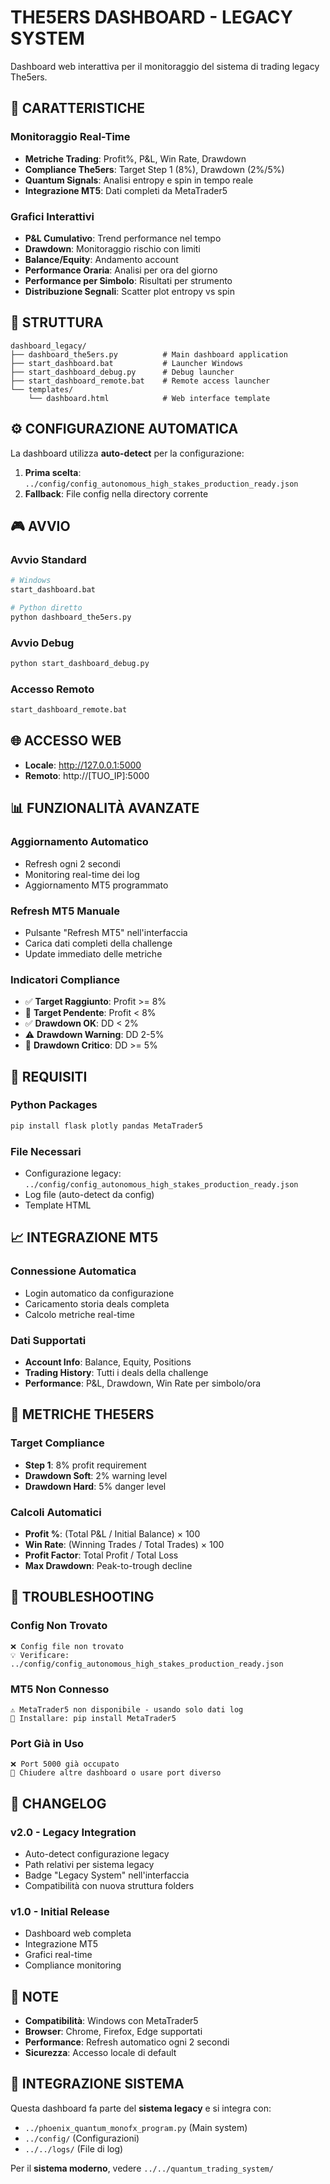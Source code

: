 # THE5ERS DASHBOARD - LEGACY SYSTEM

Dashboard web interattiva per il monitoraggio del sistema di trading legacy The5ers.

## 🚀 CARATTERISTICHE

### Monitoraggio Real-Time
- **Metriche Trading**: Profit%, P&L, Win Rate, Drawdown
- **Compliance The5ers**: Target Step 1 (8%), Drawdown (2%/5%)
- **Quantum Signals**: Analisi entropy e spin in tempo reale
- **Integrazione MT5**: Dati completi da MetaTrader5

### Grafici Interattivi
- **P&L Cumulativo**: Trend performance nel tempo
- **Drawdown**: Monitoraggio rischio con limiti
- **Balance/Equity**: Andamento account
- **Performance Oraria**: Analisi per ora del giorno
- **Performance per Simbolo**: Risultati per strumento
- **Distribuzione Segnali**: Scatter plot entropy vs spin

## 📁 STRUTTURA

```
dashboard_legacy/
├── dashboard_the5ers.py          # Main dashboard application
├── start_dashboard.bat           # Launcher Windows
├── start_dashboard_debug.py      # Debug launcher
├── start_dashboard_remote.bat    # Remote access launcher
└── templates/
    └── dashboard.html            # Web interface template
```

## ⚙️ CONFIGURAZIONE AUTOMATICA

La dashboard utilizza **auto-detect** per la configurazione:

1. **Prima scelta**: `../config/config_autonomous_high_stakes_production_ready.json`
2. **Fallback**: File config nella directory corrente

## 🎮 AVVIO

### Avvio Standard
```bash
# Windows
start_dashboard.bat

# Python diretto
python dashboard_the5ers.py
```

### Avvio Debug
```bash
python start_dashboard_debug.py
```

### Accesso Remoto
```bash
start_dashboard_remote.bat
```

## 🌐 ACCESSO WEB

- **Locale**: http://127.0.0.1:5000
- **Remoto**: http://[TUO_IP]:5000

## 📊 FUNZIONALITÀ AVANZATE

### Aggiornamento Automatico
- Refresh ogni 2 secondi
- Monitoring real-time dei log
- Aggiornamento MT5 programmato

### Refresh MT5 Manuale
- Pulsante "Refresh MT5" nell'interfaccia
- Carica dati completi della challenge
- Update immediato delle metriche

### Indicatori Compliance
- ✅ **Target Raggiunto**: Profit >= 8%
- 🎯 **Target Pendente**: Profit < 8%
- ✅ **Drawdown OK**: DD < 2%
- ⚠️ **Drawdown Warning**: DD 2-5%
- 🚨 **Drawdown Critico**: DD >= 5%

## 🔧 REQUISITI

### Python Packages
```bash
pip install flask plotly pandas MetaTrader5
```

### File Necessari
- Configurazione legacy: `../config/config_autonomous_high_stakes_production_ready.json`
- Log file (auto-detect da config)
- Template HTML

## 📈 INTEGRAZIONE MT5

### Connessione Automatica
- Login automatico da configurazione
- Caricamento storia deals completa
- Calcolo metriche real-time

### Dati Supportati
- **Account Info**: Balance, Equity, Positions
- **Trading History**: Tutti i deals della challenge
- **Performance**: P&L, Drawdown, Win Rate per simbolo/ora

## 🎯 METRICHE THE5ERS

### Target Compliance
- **Step 1**: 8% profit requirement
- **Drawdown Soft**: 2% warning level
- **Drawdown Hard**: 5% danger level

### Calcoli Automatici
- **Profit %**: (Total P&L / Initial Balance) × 100
- **Win Rate**: (Winning Trades / Total Trades) × 100
- **Profit Factor**: Total Profit / Total Loss
- **Max Drawdown**: Peak-to-trough decline

## 🚨 TROUBLESHOOTING

### Config Non Trovato
```
❌ Config file non trovato
💡 Verificare: ../config/config_autonomous_high_stakes_production_ready.json
```

### MT5 Non Connesso
```
⚠️ MetaTrader5 non disponibile - usando solo dati log
🔧 Installare: pip install MetaTrader5
```

### Port Già in Uso
```
❌ Port 5000 già occupato
🔧 Chiudere altre dashboard o usare port diverso
```

## 🔄 CHANGELOG

### v2.0 - Legacy Integration
- Auto-detect configurazione legacy
- Path relativi per sistema legacy
- Badge "Legacy System" nell'interfaccia
- Compatibilità con nuova struttura folders

### v1.0 - Initial Release
- Dashboard web completa
- Integrazione MT5
- Grafici real-time
- Compliance monitoring

## 📝 NOTE

- **Compatibilità**: Windows con MetaTrader5
- **Browser**: Chrome, Firefox, Edge supportati
- **Performance**: Refresh automatico ogni 2 secondi
- **Sicurezza**: Accesso locale di default

## 🔗 INTEGRAZIONE SISTEMA

Questa dashboard fa parte del **sistema legacy** e si integra con:
- `../phoenix_quantum_monofx_program.py` (Main system)
- `../config/` (Configurazioni)
- `../../logs/` (File di log)

Per il **sistema moderno**, vedere `../../quantum_trading_system/`
